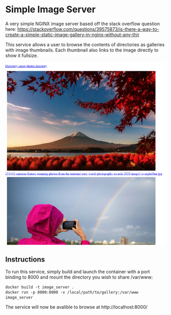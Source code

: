 Simple Image Server
===================

A very simple NGINX image server based off the stack overflow question here:
https://stackoverflow.com/questions/39575873/is-there-a-way-to-create-a-simple-static-image-gallery-in-nginx-without-any-thir

This service allows a user to browse the contents of directories as galleries
with image thumbnails. Each thumbnail also links to the image directly to show
it fullsize.

![Screenshot](/screenshot.PNG?raw=true "Screenshot")


Instructions
------------

To run this service, simply build and launch the container with a port binding to 8000 and mount the directory you wish to share /var/www:

    docker build -t image_server .
    docker run -p 8000:8000 -v /local/path/to/gallery:/var/www image_server


The service will now be avalible to browse at http://localhost:8000/
